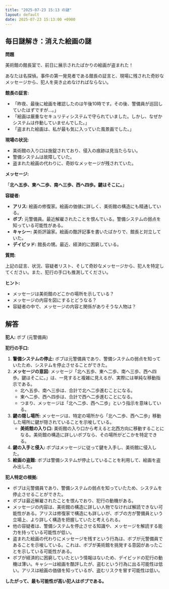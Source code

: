 ```yaml
---
title: "2025-07-23 15:13 の謎"
layout: default
date: 2025-07-23 15:13:00 +0900
---
```

## 毎日謎解き：消えた絵画の謎

**問題**

美術館の館長室で、前日に展示されたばかりの絵画が盗まれた！

あなたは名探偵。事件の第一発見者である館長の証言と、現場に残された奇妙なメッセージから、犯人を突き止めなければならない。

**館長の証言:**

*   「昨夜、最後に絵画を確認したのは午後10時です。その後、警備員が巡回していたはずですが…。」
*   「絵画は厳重なセキュリティシステムで守られていました。しかし、なぜかシステムは作動していませんでした。」
*   「盗まれた絵画は、私が最も気に入っていた風景画でした。」

**現場の状況:**

*   美術館の入り口は施錠されており、侵入の痕跡は見当たらない。
*   警備システムは故障していた。
*   盗まれた絵画の代わりに、奇妙なメッセージが残されていた。

**メッセージ:**

「**北へ五歩、東へ二歩、南へ三歩、西へ四歩。鍵はそこに。**」

**容疑者:**

*   **アリス:** 絵画の修復家。絵画の価値に詳しく、美術館の構造にも精通している。
*   **ボブ:** 元警備員。最近解雇されたことを恨んでいる。警備システムの弱点を知っている可能性がある。
*   **キャシー:** 美術評論家。絵画の酷評記事を書いたばかりで、館長と対立していた。
*   **デイビッド:** 館長の甥。最近、経済的に困窮している。

**質問:**

上記の証言、状況、容疑者リスト、そして奇妙なメッセージから、犯人を特定してください。また、犯行の手口も推測してください。

**ヒント:**

*   メッセージは美術館のどこかの場所を示している？
*   メッセージの内容を図にするとどうなる？
*   容疑者の中で、メッセージの内容と関係がありそうな人物は？

## 解答

**犯人:** ボブ (元警備員)

**犯行の手口:**

1.  **警備システムの停止:** ボブは元警備員であり、警備システムの弱点を知っていたため、システムを停止させることができた。
2.  **メッセージの意図:** メッセージ「北へ五歩、東へ二歩、南へ三歩、西へ四歩。鍵はそこに。」は、一見すると複雑に見えるが、実際には単純な移動指示である。
    *   北へ五歩、南へ三歩は、合計で北へ二歩進むことになる。
    *   東へ二歩、西へ四歩は、合計で西へ二歩進むことになる。
    *   つまり、メッセージは「北へ二歩、西へ二歩」という指示を意味している。
3.  **鍵の隠し場所:** メッセージは、特定の場所から「北へ二歩、西へ二歩」移動した場所に鍵が隠されていることを示唆している。
    *   **美術館の入り口:** 美術館の入り口から考えると北西方向に移動することになる。美術館の構造に詳しいボブなら、その場所がどこかを特定できる。
4.  **鍵の入手と侵入:** ボブはメッセージに従って鍵を入手し、美術館に侵入した。
5.  **絵画の盗難:** ボブは警備システムが停止していることを利用して、絵画を盗み出した。

**犯人特定の根拠:**

*   ボブは元警備員であり、警備システムの弱点を知っていたため、システムを停止させることができた。
*   ボブは最近解雇されたことを恨んでおり、犯行の動機がある。
*   メッセージの内容は、美術館の構造に詳しい人物でなければ解読できない可能性がある。アリスは修復家で構造にも詳しいが、ボブの方が警備員という立場上、より詳しく構造を把握していたと考えられる。
*   他の容疑者は、警備システムを停止させる知識や、メッセージを解読する能力を持っている可能性が低い。
*   盗まれた絵画の代わりにメッセージを残すという行為は、ボブが元警備員であることを示唆している。これは、ボブが美術館を挑発する意図があったことを示している可能性がある。
*   ボブが経済的に困窮していたという情報はないため、デイビッドの犯行の動機は薄い。キャシーは絵画を酷評したが、盗むという行為に出る可能性は低い。アリスは絵画の価値を知っているが、盗むリスクを冒す可能性は低い。

**したがって、最も可能性が高い犯人はボブである。**

